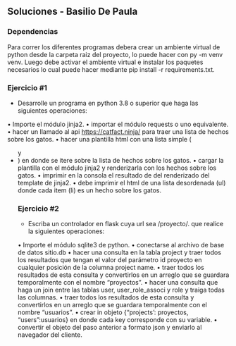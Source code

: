 ## Soluciones - Basilio De Paula

### Dependencias

Para correr los diferentes programas debera crear un ambiente virtual de python desde la carpeta raiz del proyecto, lo puede hacer con py -m venv venv. Luego debe activar el ambiente virtual e instalar los paquetes necesarios lo cual puede hacer mediante pip install -r requirements.txt.

### Ejercicio #1

- Desarrolle un programa en python 3.8 o superior que haga las siguientes operaciones:

•	Importe el módulo jinja2.
•	importar el módulo requests o uno equivalente.
•	hacer un llamado al api https://catfact.ninja/ para traer una lista de hechos sobre los gatos.
•	hacer una plantilla html con una lista simple (<ul>y <li>) en donde se itere sobre la lista de hechos sobre los gatos.
•	cargar la plantilla con el módulo jinja2 y renderizarla con los hechos sobre los gatos.
•	imprimir en la consola el resultado de del renderizado del template de jinja2.
•	debe imprimir el html de una lista desordenada (ul) donde cada item (li) es un hecho sobre los gatos.

### Ejercicio #2

- Escriba un controlador en flask cuya url sea /proyecto/<id proyecto>. que realice la siguientes operaciones:

•	Importe el módulo sqlite3 de python.
•	conectarse al archivo de base de datos sitio.db
•	hacer una consulta en la tabla project y traer todos los resultados que tengan el valor del parámetro id proyecto en cualquier posición de la columna project  name.
•	traer todos los resultados de esta consulta y convertirlos en un arreglo que se guardara temporalmente con el nombre “proyectos”.
•	hacer una consulta que haga un join entre las tablas user, user_role_associ y role y traiga todas las columnas.
•	traer todos los resultados de esta consulta y convertirlos en un arreglo que se guardara temporalmente con el nombre “usuarios”.
•	crear in objeto {“projects’: proyectos, “users”:usuarios} en donde cada key corresponde con su variable.
•	convertir el objeto del paso anterior a formato json y enviarlo al navegador del cliente.
